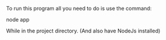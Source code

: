To run this program all you need to do is use the command:

node app

While in the project directory. (And also have NodeJs installed)